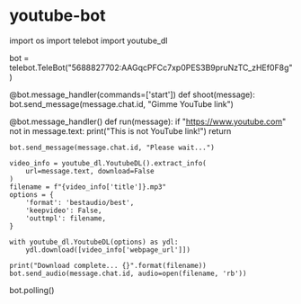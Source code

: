 # youtube-bot
import os
import telebot
import youtube_dl

bot = telebot.TeleBot("5688827702:AAGqcPFCc7xp0PES3B9pruNzTC_zHEf0F8g")


@bot.message_handler(commands=['start'])
def shoot(message):
    bot.send_message(message.chat.id, "Gimme YouTube link")


@bot.message_handler()
def run(message):
    if "https://www.youtube.com" not in message.text:
        print("This is not YouTube link!")
        return

    bot.send_message(message.chat.id, "Please wait...")

    video_info = youtube_dl.YoutubeDL().extract_info(
        url=message.text, download=False
    )
    filename = f"{video_info['title']}.mp3"
    options = {
        'format': 'bestaudio/best',
        'keepvideo': False,
        'outtmpl': filename,
    }

    with youtube_dl.YoutubeDL(options) as ydl:
        ydl.download([video_info['webpage_url']])

    print("Download complete... {}".format(filename))
    bot.send_audio(message.chat.id, audio=open(filename, 'rb'))


bot.polling()
